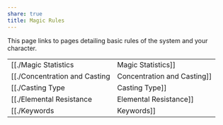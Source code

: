 ```yaml
---
share: true
title: Magic Rules
---
```

This page links to pages detailing basic rules of the system and your character.

|                               |                        |
| ----------------------------- | ---------------------- |
| [[./Magic Statistics|Magic Statistics]]          | [[./Casting Spells|Casting Spells]]     |
| [[./Concentration and Casting|Concentration and Casting]] | [[./Casting Time|Casting Time]]       |
| [[./Casting Type|Casting Type]]              | [[./Casting Implements|Casting Implements]] |
| [[./Elemental Resistance|Elemental Resistance]]      | [[./Natural Magic|Natural Magic]]      |
| [[./Keywords|Keywords]]                              |  [[./Spells and Talents|Spells and Talents]]                      |

